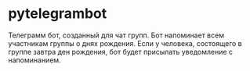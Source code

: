 # pytelegrambot
Телеграмм бот, созданный для чат групп. Бот напоминает всем участникам группы о днях рождения. Если у человека, состоящего в группе завтра ден рождения, бот будет присылать уведомление с напоминанием.
